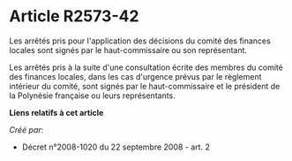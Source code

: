 # Article R2573-42

Les arrêtés pris pour l'application des décisions du comité des finances locales sont signés par le haut-commissaire ou son
représentant.

Les arrêtés pris à la suite d'une consultation écrite des membres du comité des finances locales, dans les cas d'urgence
prévus par le règlement intérieur du comité, sont signés par le haut-commissaire et le président de la Polynésie française ou
leurs représentants.

**Liens relatifs à cet article**

_Créé par_:

  - Décret n°2008-1020 du 22 septembre 2008 - art. 2
